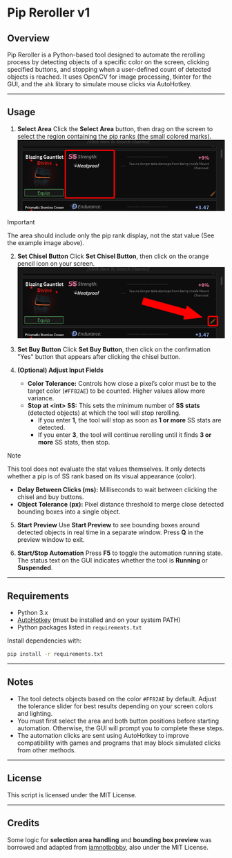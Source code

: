 # Pip Reroller v1

## Overview

Pip Reroller is a Python-based tool designed to automate the rerolling process by detecting objects of a specific color on the screen, clicking specified buttons, and stopping when a user-defined count of detected objects is reached. It uses OpenCV for image processing, tkinter for the GUI, and the `ahk` library to simulate mouse clicks via AutoHotkey.

---

## Usage

1. **Select Area**
   Click the **Select Area** button, then drag on the screen to select the region containing the pip ranks (the small colored marks).  
   ![Selection Example](/assets/kc-tool-suite/piprr_selection_example.png)
> [!IMPORTANT]
> The area should include only the pip rank display, not the stat value (See the example image above).

2. **Set Chisel Button**
   Click **Set Chisel Button**, then click on the orange pencil icon on your screen.  
   ![Chisel Button](/assets/kc-tool-suite/chisel_button.png)

3. **Set Buy Button**
   Click **Set Buy Button**, then click on the confirmation "Yes" button that appears after clicking the chisel button.

4. **(Optional) Adjust Input Fields**

   * **Color Tolerance:** Controls how close a pixel’s color must be to the target color (`#FF82AE`) to be counted. Higher values allow more variance.
   * **Stop at \<int\> SS:** This sets the minimum number of **SS stats** (detected objects) at which the tool will stop rerolling.
        * If you enter **1**, the tool will stop as soon as **1 or more** SS stats are detected.
        * If you enter **3**, the tool will continue rerolling until it finds **3 or more** SS stats, then stop.
> [!NOTE]
> This tool does not evaluate the stat values themselves. It only detects whether a pip is of SS rank based on its visual appearance (color).
   * **Delay Between Clicks (ms):** Milliseconds to wait between clicking the chisel and buy buttons.
   * **Object Tolerance (px):** Pixel distance threshold to merge close detected bounding boxes into a single object.

5. **Start Preview**
   Use **Start Preview** to see bounding boxes around detected objects in real time in a separate window. Press **Q** in the preview window to exit.

6. **Start/Stop Automation**
   Press **F5** to toggle the automation running state. The status text on the GUI indicates whether the tool is **Running** or **Suspended**.

---

## Requirements

* Python 3.x
* [AutoHotkey](https://www.autohotkey.com/) (must be installed and on your system PATH)
* Python packages listed in `requirements.txt`

Install dependencies with:

```bash
pip install -r requirements.txt
```

---

## Notes

* The tool detects objects based on the color `#FF82AE` by default. Adjust the tolerance slider for best results depending on your screen colors and lighting.
* You must first select the area and both button positions before starting automation. Otherwise, the GUI will prompt you to complete these steps.
* The automation clicks are sent using AutoHotkey to improve compatibility with games and programs that may block simulated clicks from other methods.

---

## License

This script is licensed under the MIT License.

---

## Credits

Some logic for **selection area handling** and **bounding box preview** was borrowed and adapted from [iamnotbobby](https://github.com/iamnotbobby), also under the MIT License.
